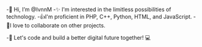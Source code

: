 -👋 Hi, I’m @IvnnM
-✨ I'm interested in the limitless possibilities of technology.
-👍I'm proficient in PHP, C++, Python, HTML, and JavaScript.
-💛I love to collaborate on other projects.

-🚀 Let's code and build a better digital future together! 💻

<!---
IvnnM/IvnnM is a ✨ special ✨ repository because its `README.md` (this file) appears on your GitHub profile.
You can click the Preview link to take a look at your changes.
--->
